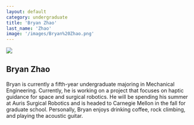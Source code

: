 ```yaml
---
layout: default
category: undergraduate
title: 'Bryan Zhao'
last_name: 'Zhao'
image: '/images/Bryan%20Zhao.png'
---
```


<img src="{{ page.image }}">

<h2 class="team-title">Bryan Zhao</h2>
<h4 class="team-position"></h4>
<p>Bryan is currently a fifth-year undergraduate majoring in Mechanical Engineering. Currently, he is working on a project that focuses on haptic guidance for space and surgical robotics. He will be spending his summer at Auris Surgical Robotics and is headed to Carnegie Mellon in the fall for graduate school. Personally, Bryan enjoys drinking coffee, rock climbing, and playing the acoustic guitar.</p>
<ul class="team-member-other-info"></ul>

